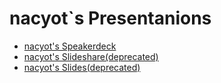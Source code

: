 # nacyot`s Presentanions

* [nacyot's Speakerdeck](https://speakerdeck.com/nacyot)
* [nacyot's Slideshare(deprecated)](http://slideshare.net/ext)
* [nacyot's Slides(deprecated)](https://slides.com/nacyot)

